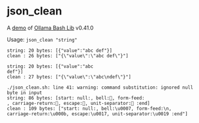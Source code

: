 # json_clean

A [demo](../README.md#demos) of [Ollama Bash Lib](https://github.com/attogram/ollama-bash-lib) v0.41.0

Usage: `json_clean "string"`


```
string: 20 bytes: [{"value":"abc def"}]
clean : 26 bytes: ["{\"value\":\"abc def\"}"]
```

```
string: 20 bytes: [{"value":"abc
def"}]
clean : 27 bytes: ["{\"value\":\"abc\ndef\"}"]
```

```
./json_clean.sh: line 41: warning: command substitution: ignored null byte in input
string: 86 bytes: [start: null:, bell:, form-feed:
, carriage-return:, escape:, unit-separator: :end]
clean : 109 bytes: ["start: null:, bell:\u0007, form-feed:\n, carriage-return:\u000b, escape:\u0017, unit-separator:\u0019 :end"]
```
